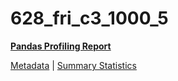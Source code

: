 # 628_fri_c3_1000_5

[**Pandas Profiling Report**](../docs_sources/profile/628_fri_c3_1000_5.html)

[Metadata](metadata.yaml) | [Summary Statistics](summary_stats.csv)

